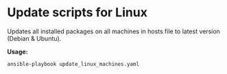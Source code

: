 # Update scripts for Linux

Updates all installed packages on all machines in hosts file to latest version (Debian & Ubuntu).

**Usage:**
```
ansible-playbook update_linux_machines.yaml
```
